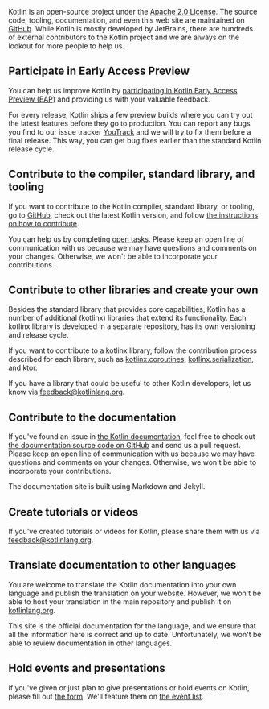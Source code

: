 [//]: # (title: Contributing to Kotlin)

Kotlin is an open-source project under the [Apache 2.0 License](https://github.com/JetBrains/kotlin/blob/master/license/LICENSE.txt). The source code, tooling, documentation, and even this web site are maintained on [GitHub](https://github.com/jetbrains/kotlin).
While Kotlin is mostly developed by JetBrains, there are hundreds of external contributors to the Kotlin project and we are always on the lookout for more people to help us.

## Participate in Early Access Preview

You can help us improve Kotlin by [participating in Kotlin Early Access Preview (EAP)](/eap/index.md) and providing us with your valuable feedback.

For every release, Kotlin ships a few preview builds where you can try out the latest features before they go to production. You can report any bugs you find to our issue tracker [YouTrack](https://kotl.in/issue)
and we will try to fix them before a final release. This way, you can get bug fixes earlier than the standard Kotlin release cycle.

## Contribute to the compiler, standard library, and tooling

If you want to contribute to the Kotlin compiler, standard library, or tooling, go to [GitHub](https://github.com/jetbrains/kotlin), check out the latest Kotlin version,
and follow [the instructions on how to contribute](https://github.com/JetBrains/kotlin/blob/master/docs/contributing.md).

You can help us by completing [open tasks](https://youtrack.jetbrains.com/issues/KT?q=tag:%20%7BUp%20For%20Grabs%7D%20and%20State:%20Open).
Please keep an open line of communication with us because we may have questions and comments on your changes. Otherwise, we won't be able to incorporate your contributions.

## Contribute to other libraries and create your own

Besides the standard library that provides core capabilities, Kotlin has a number of additional (kotlinx) libraries that extend its functionality.
Each kotlinx library is developed in a separate repository, has its own versioning and release cycle.

If you want to contribute to a kotlinx library, follow the contribution process described for each library, such as [kotlinx.coroutines](https://github.com/Kotlin/kotlinx.coroutines),
[kotlinx.serialization](https://github.com/Kotlin/kotlinx.serialization/blob/master/CONTRIBUTING.md), and [ktor](https://github.com/ktorio/ktor/blob/master/CONTRIBUTING.md).

If you have a library that could be useful to other Kotlin developers, let us know via <feedback@kotlinlang.org>.

## Contribute to the documentation

If you've found an issue in [the Kotlin documentation](https://kotlinlang.org/docs/reference/),
feel free to check out [the documentation source code on GitHub](https://github.com/JetBrains/kotlin-web-site/tree/master/pages/docs)
and send us a pull request. Please keep an open line of communication with us because we may have questions and comments on your changes.
Otherwise, we won't be able to incorporate your contributions.

The documentation site is built using Markdown and Jekyll.

## Create tutorials or videos

If you've created tutorials or videos for Kotlin, please share them with us via <feedback@kotlinlang.org>.


## Translate documentation to other languages

You are welcome to translate the Kotlin documentation into your own language and publish the translation on your website.
However, we won't be able to host your translation in the main repository and publish it on [kotlinlang.org](https://kotlinlang.org/docs/reference/).

This site is the official documentation for the language, and we ensure that all the information here
is correct and up to date. Unfortunately, we won't be able to review documentation in other languages.

## Hold events and presentations

If you've given or just plan to give presentations or hold events on Kotlin, please fill out [the form](https://surveys.jetbrains.com/s3/Submit-a-Kotlin-Talk). We'll feature them on [the event list](http://kotlinlang.org/docs/events.html).

 
